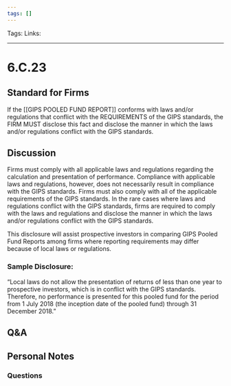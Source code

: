 ```yaml
---
tags: []
---
```

Tags:
Links: 
___
# 6.C.23
## Standard for Firms
If the [[GIPS POOLED FUND REPORT]] conforms with laws and/or regulations that conflict with the REQUIREMENTS of the GIPS standards, the FIRM MUST disclose this fact and disclose the manner in which the laws and/or regulations conflict with the GIPS standards.
## Discussion
Firms must comply with all applicable laws and regulations regarding the calculation and presentation of performance. Compliance with applicable laws and regulations, however, does not necessarily result in compliance with the GIPS standards. Firms must also comply with all of the applicable requirements of the GIPS standards. In the rare cases where laws and regulations conflict with the GIPS standards, firms are required to comply with the laws and regulations and disclose the manner in which the laws and/or regulations conflict with the GIPS standards.

This disclosure will assist prospective investors in comparing GIPS Pooled Fund Reports among firms where reporting requirements may differ because of local laws or regulations.
### Sample Disclosure:
“Local laws do not allow the presentation of returns of less than one year to prospective investors, which is in conflict with the GIPS standards. Therefore, no performance is presented for this pooled fund for the period from 1 July 2018 (the inception date of the pooled fund) through 31 December 2018.”
## Q&A

## Personal Notes

### Questions